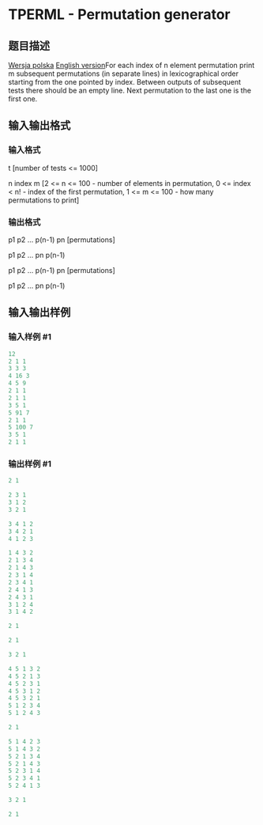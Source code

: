 # TPERML - Permutation generator

## 题目描述

[Wersja polska](/problems/TPERML/polski/) [English version](/problems/TPERML/english/)For each index of n element permutation print m subsequent permutations (in separate lines) in lexicographical order starting from the one pointed by index. Between outputs of subsequent tests there should be an empty line. Next permutation to the last one is the first one.

## 输入输出格式

### 输入格式

t \[number of tests <= 1000\]

n index m \[2 <= n <= 100 - number of elements in permutation, 0 <= index < n! - index of the first permutation, 1 <= m <= 100 - how many permutations to print\]

### 输出格式

p1 p2 ... p(n-1) pn \[permutations\]

p1 p2 ... pn p(n-1)

p1 p2 ... p(n-1) pn \[permutations\]

p1 p2 ... pn p(n-1)

## 输入输出样例

### 输入样例 #1

```cpp
12
2 1 1
3 3 3
4 16 3
4 5 9
2 1 1
2 1 1
3 5 1
5 91 7
2 1 1
5 100 7
3 5 1
2 1 1
```


### 输出样例 #1

```cpp
2 1

2 3 1
3 1 2
3 2 1

3 4 1 2
3 4 2 1
4 1 2 3

1 4 3 2
2 1 3 4
2 1 4 3
2 3 1 4
2 3 4 1
2 4 1 3
2 4 3 1
3 1 2 4
3 1 4 2

2 1

2 1

3 2 1

4 5 1 3 2
4 5 2 1 3
4 5 2 3 1
4 5 3 1 2
4 5 3 2 1
5 1 2 3 4
5 1 2 4 3

2 1

5 1 4 2 3
5 1 4 3 2
5 2 1 3 4
5 2 1 4 3
5 2 3 1 4
5 2 3 4 1
5 2 4 1 3

3 2 1

2 1
```


